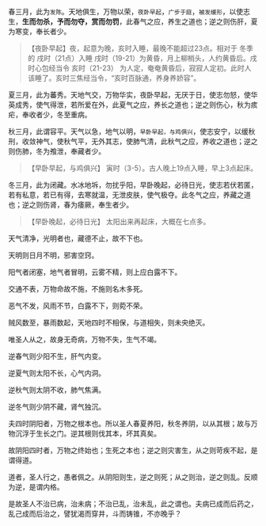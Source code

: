春三月，此为`发陈`。天地俱生，万物以荣，`夜卧早起`，`广步于庭`，`被发缓形`，以使志生，**生而勿杀，予而勿夺，赏而勿罚**，此春气之应，养生之道也；逆之则伤肝，夏为寒变，奉长者少。


> 【夜卧早起】夜，起意为晚，亥时入睡，最晚不能超过23点。相对于 冬季的 戌时（21点）入睡
> 戌时（19-21）为黄昏，月上柳梢头，人约黄昏后。戌时心包经当令
亥时（21-23） 为人定，奄奄黄昏后，寂寂人定初。此时人该睡了。亥时三焦经当令，“亥时百脉通，养身养娇容”。


夏三月，此为蕃秀。天地气交，万物华实，夜卧早起，无厌于日，使志勿怒，使华英成秀，使气得泄，若所爱在外，此夏气之应，养长之道也；逆之则伤心，秋为痎疟，奉收者少，冬至重病。

秋三月，此谓容平。天气以急，地气以明，`早卧早起，与鸡俱兴`，使志安宁，以缓秋刑，收敛神气，使秋气平，无外其志，使肺气清，此秋气之应，养收之道也；逆之则伤肺，冬为飧泄，奉藏者少。

> 【早卧早起，与鸡俱兴】 寅时（3-5）。古人晚上19点入睡，早上3点起床。

冬三月，此为闭藏。水冰地坼，勿扰乎阳，早卧晚起，必待日光，使志若伏若匿，若有私意，若已有得，去寒就温，无泄皮肤，使气极夺。此冬气之应，养藏之道也；逆之则伤肾，春为痿厥，奉生者少。

> 【早卧晚起，必待日光】 太阳出来再起床，大概在七点多。

天气清净，光明者也，藏德不止，故不下也。

天明则日月不明，邪害空窍。

阳气者闭塞，地气者冒明，云雾不精，则上应白露不下。

交通不表，万物命故不施，不施则名木多死。

恶气不发，风雨不节，白露不下，则菀不荣。

贼风数至，暴雨数起，天地四时不相保，与道相失，则未央绝灭。

唯圣人从之，故身无奇病，万物不失，生气不竭。

逆春气则少阳不生，肝气内变。

逆夏气则太阳不长，心气内洞。

逆秋气则太阴不收，肺气焦满。

逆冬气则少阴不藏，肾气独沉。

夫四时阴阳者，万物之根本也。所以圣人春夏养阳，秋冬养阴，以从其根；故与万物沉浮于生长之门。逆其根则伐其本，坏其真矣。

故阴阳四时者，万物之终始也；生死之本也；逆之则灾害生，从之则苛疾不起，是谓得道。

道者，圣人行之，愚者佩之。从阴阳则生，逆之则死；从之则治，逆之则乱。反顺为逆，是谓内格。

是故圣人不治已病，治未病；不治已乱，治未乱，此之谓也。夫病已成而后药之，乱己成而后治之，譬犹渴而穿井，斗而铸锥，不亦晚乎？



